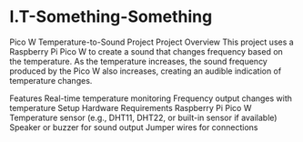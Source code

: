 # I.T-Something-Something
Pico W Temperature-to-Sound Project
Project Overview
This project uses a Raspberry Pi Pico W to create a sound that changes frequency based on the temperature. As the temperature increases, the sound frequency produced by the Pico W also increases, creating an audible indication of temperature changes.

Features
Real-time temperature monitoring
Frequency output changes with temperature
Setup
Hardware Requirements
Raspberry Pi Pico W
Temperature sensor (e.g., DHT11, DHT22, or built-in sensor if available)
Speaker or buzzer for sound output
Jumper wires for connections
